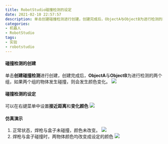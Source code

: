 ```yaml
---
title: RobotStudio碰撞检测的设定
date: 2021-02-10 22:57:57
description: 单击创建碰撞检测进行创建，创建完成后，ObjectA与ObjectB为进行检测的两个组，如果两个组的物体发生碰撞，则会发生颜色变化。
categories:
- 机器人
- RobotStudio
tags:
- 实验
- robotstudio
---
```


#### 碰撞检测的创建
单击**创建碰撞检测**进行创建，创建完成后，**ObjectA**与**ObjectB**为进行检测的两个组，如果两个组的物体发生碰撞，则会发生颜色变化。
![](https://img-blog.csdnimg.cn/20210210225054223.png?x-oss-process=image/watermark,type_ZmFuZ3poZW5naGVpdGk,shadow_10,text_aHR0cHM6Ly9ibG9nLmNzZG4ubmV0L3dlaXhpbl80NDU0MzQ2Mw==,size_16,color_FFFFFF,t_70)

#### 碰撞检测的设定
可以在右键菜单中设置**接近距离**和**变化颜色**
![](https://img-blog.csdnimg.cn/20210210225349634.png?x-oss-process=image/watermark,type_ZmFuZ3poZW5naGVpdGk,shadow_10,text_aHR0cHM6Ly9ibG9nLmNzZG4ubmV0L3dlaXhpbl80NDU0MzQ2Mw==,size_16,color_FFFFFF,t_70)

#### 仿真演示
1. 正常状态，焊枪与盒子未碰撞，颜色未改变。
![](https://img-blog.csdnimg.cn/20210210225540781.png?x-oss-process=image/watermark,type_ZmFuZ3poZW5naGVpdGk,shadow_10,text_aHR0cHM6Ly9ibG9nLmNzZG4ubmV0L3dlaXhpbl80NDU0MzQ2Mw==,size_16,color_FFFFFF,t_70)
2. 焊枪与盒子碰撞时，两物体颜色均改变成设定的颜色
![](https://img-blog.csdnimg.cn/20210210225735560.png?x-oss-process=image/watermark,type_ZmFuZ3poZW5naGVpdGk,shadow_10,text_aHR0cHM6Ly9ibG9nLmNzZG4ubmV0L3dlaXhpbl80NDU0MzQ2Mw==,size_16,color_FFFFFF,t_70)